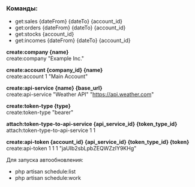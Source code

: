 ### Команды:

- get:sales {dateFrom} {dateTo} {account_id}
- get:orders {dateFrom} {dateTo} {account_id}
- get:stocks {account_id}
- get:incomes {dateFrom} {dateTo} {account_id}

**create:company {name}** \
create:company "Example Inc."

**create:account {company_id} {name}** \
create:account 1 "Main Account"

**create:api-service {name} {base_url}** \
create:api-service "Weather API" "https://api.weather.com"

**create:token-type {type}** \
create:token-type "bearer"

**attach:token-type-to-api-service {api_service_id} {token_type_id}** \
attach:token-type-to-api-service 1 1

**create:api-token {account_id} {api_service_id} {token_type_id} {token}** \
create:api-token 1 1 1 "jaUIb2sbLpbZEQWZzIY9KHg"

Для запуска автообновления:

- php artisan schedule:list
- php artisan schedule:work
